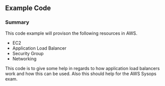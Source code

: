## Example Code

### Summary
This code example will provison the following resources in AWS.

* EC2
* Application Load Balancer
* Security Group
* Networking

This code is to give some help in regards to how application load balancers work and how this can be used.  Also this should help for the AWS Sysops exam.

